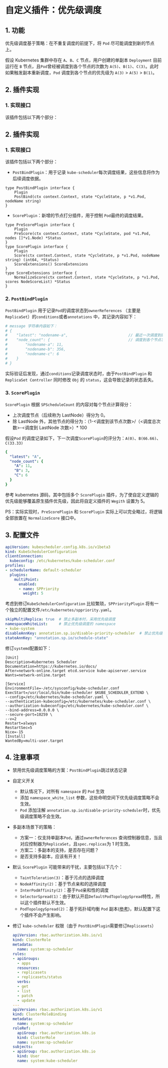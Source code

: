 # 自定义插件：优先级调度

## 1. 功能

优先级调度基于策略：在不重复调度的前提下，将 `Pod` 尽可能调度到新的节点上。

假设 Kubernetes 集群中存在 `A`、`B`、`C` 节点，用户创建的单副本 `Deployment` 目前运行在 `B` 节点，且`Pod`曾经被调度到各个节点的次数为 `A(5)`、`B(1)`、`C(3)`。此时如果触发副本重新调度，`Pod` 调度到各个节点的优先级为 `A(3)` > `A(5)` > `B(1)`。

## 2. 插件实现

### 1. 实现接口

该插件包括以下两个部分：
## 2. 插件实现

### 1. 实现接口

该插件包括以下两个部分：

* `PostBindPlugin`：用于记录 `kube-scheduler`每次调度结果，这些信息将作为后续调度依据。

```golang
type PostBindPlugin interface {
	Plugin
	PostBind(ctx context.Context, state *CycleState, p *v1.Pod, nodeName string)
}
```

* `ScorePlugin`：新增的节点打分插件，用于控制 `Pod`最终的调度结果。

```golang
type PreScorePlugin interface {
	Plugin
	PreScore(ctx context.Context, state *CycleState, pod *v1.Pod, nodes []*v1.Node) *Status
}
type ScorePlugin interface {
	Plugin
	Score(ctx context.Context, state *CycleState, p *v1.Pod, nodeName string) (int64, *Status)
	ScoreExtensions() ScoreExtensions
}
type ScoreExtensions interface {
	NormalizeScore(ctx context.Context, state *CycleState, p *v1.Pod, scores NodeScoreList) *Status
}
```

### 2. `PostBindPlugin`

`PostBindPlugin` 用于记录`Pod`的调度状态到`ownerReferences` （主要是`ReplicaSet`）的`conditions`或者`annotations` 中，其记录内容如下：

```yaml
# message 字符串内容如下： 
# {
#    "latest": "nodename-a",                           // 最近一次调度到的节点
#    "node_count": {                                   // 调度到各个节点次数的统计
#        "nodename-a": 11,
#        "nodename-b": 356,
#        "nodename-c": 6
#    }
# }
```

实际验证后发现，通过`conditions`记录调度状态时，由于`PostBindPlugin` 和 `ReplicaSet Controller` 同时修改 `Obj` 的 `status`，这会导致记录的状态丢失。

### 3. `ScorePlugin`

`ScorePlugin` 根据 `SPScheduleCount` 的内容对每个节点计算得分：

* 上次调度节点（后续称为 LastNode）得分为 0。
* 除 LastNode 外，其他节点的得分为：（1-<调度到该节点次数>/（<调度总次数>-<调度到 LastNode 次数>）* 100

假设`Pod` 的调度记录如下，下一次调度`ScorePlugin`的评分为：`A(0)`、`B(66.66)`、`C(33.33)`

```yaml
{
  "latest": "A",
  "node_count": {
    "A": 11,
    "B": 3,
    "C": 6
  }
}
```

参考 kubernetes 源码，其中包括多个 `ScorePlugin` 插件，为了使自定义逻辑的优先级能够覆盖原生插件优先级，因此将自定义插件的 `Wegith` 设置为 5。

PS：实际实现时，`PreScorePlugin` 和 `ScorePlugin` 实际上可以完全略过，将逻辑全部放置在 `NormalizeScore` 接口中。

## 3. 配置文件

```yaml
apiVersion: kubescheduler.config.k8s.io/v1beta3
kind: KubeSchedulerConfiguration
clientConnection:
  kubeconfig: /etc/kubernetes/kube-scheduler.conf
profiles:
- schedulerName: default-scheduler
  plugins:
    multiPoint:
      enabled:
      - name: SPPriority
        weight: 5
```

考虑到修订`KubeSchedulerConfiguration` 比较繁琐，`SPPriorityPlugin` 将有一个独立的配置文件`/etc/kubernetes/sppriority.yaml`。

```yaml
skipMultiReplica: true  # 禁止多副本时，采用优先级调度
namespaceWhiteList:     # 禁止优先级调度的 namespace
- kube-system
disableAnnKey: annotation.sp.io/disable-priority-scheduler  # 禁止优先级调度的注解
stateAnnKey: "annotation.sp.io/schedule-state"
```

修订`systemd`配置如下：

```
[Unit]
Description=Kubernetes Scheduler
Documentation=https://kubernetes.io/docs/
After=network-online.target etcd.service kube-apiserver.service
Wants=network-online.target

[Service]
EnvironmentFile=-/etc/sysconfig/kube-scheduler.conf
ExecStart=/usr/local/bin/kube-scheduler $KUBE_SCHEDULER_EXTEND \
--config=/etc/kubernetes/kube-scheduler.yaml \
--authentication-kubeconfig=/etc/kubernetes/kube-scheduler.conf \
--authorization-kubeconfig=/etc/kubernetes/kube-scheduler.conf \
--bind-address=0.0.0.0 \
--secure-port=10259 \
--v=2
Restart=always
RestartSec=5
Nice=-15
[Install]
WantedBy=multi-user.target
```

## 4. 注意事项

* 禁用优先级调度策略的方案：`PostBindPlugin`跳过状态记录
* 自定义开关

    * 默认情况下，对所有 `namespace` 的 `Pod` 生效
    * 添加 `namespace_white_list` 参数，这些命明空间下优先级调度策略不会生效。
    * `Pod` 添加注解 `annotation.sp.io/disable-priority-scheduler`时，优先级调度策略不会生效。

* 多副本场景下的策略：

    * 方案一：仅支持单副本`Pod`，通过`ownerReferences` 查询控制器信息，当且对应控制器为`ReplicaSet`，且`spec.replicas`为 1 时生效。
    * 方案二：多副本的支持，是否存在问题？
    * 是否支持多副本，应该有开关！
* 默认 `ScorePlugin` 可能带来的干扰，主要包括以下几个：

    * `TaintToleration(3)`：基于污点的选择调度
    * `NodeAffinity(2)`：基于节点亲和的选择调度
    * `InterPodAffinity(2)`：基于`Pod`亲和性的调度<br />
    * `SelectorSpread(1)`：由于默认开启`DefaultPodTopologySpread`特性，所以这个插件默认不生效。
    * `PodTopologySpread(2)`：基于拓扑域均衡 `Pod` 副本([参考](https://kubernetes.io/blog/2020/05/introducing-podtopologyspread/))，默认配置下这个插件不会产生影响。
* 修订 `kube-scheduler` 权限（由于 `PostBindPlugin`需要修订`Replicasets`）

  ```yaml
  apiVersion: rbac.authorization.k8s.io/v1
  kind: ClusterRole
  metadata:
    name: system:sp-scheduler
  rules:
  - apiGroups:
    - apps
    resources:
    - replicasets
    - replicasets/status
    verbs:
    - get
    - list
    - patch
    - update
  ---
  apiVersion: rbac.authorization.k8s.io/v1
  kind: ClusterRoleBinding
  metadata:
    name: system:sp-scheduler
  roleRef:
    apiGroup: rbac.authorization.k8s.io
    kind: ClusterRole
    name: system:sp-scheduler
  subjects:
  - apiGroup: rbac.authorization.k8s.io
    kind: User
    name: system:kube-scheduler

  ```